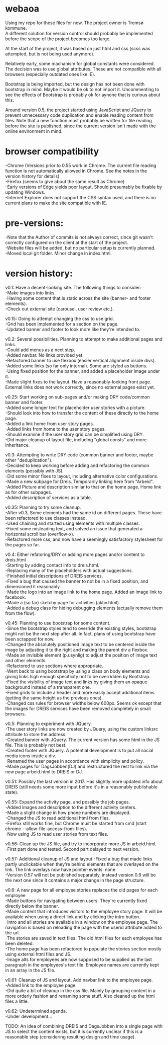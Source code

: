 # webaoa
Using my repo for these files for now. The project owner is Tromsø kommune.  
A different solution for version control should probably be implemented before the scope of the project becomes too large.  

At the start of the project, it was based on just html and css (scss was attempted, but is not being used anymore).  

Relatively early, some machanism for global constants were considered. The decision was to use global attributes. These are not compatible with all browsers (especially outdated ones like IE).  

Bootstrap is being imported, but the design has not been done with bootstrap in mind. Maybe it would be ok to not import it. Uncommenting to see the effects of Bootstrap is probably ok for aynone that is curious about this.  

Around version 0.5, the project started using JavaScript and JQuery to prevent unnecessary code duplication and enable reading content from files. Note that a new function must probably be written for file reading before the site is published, since the current version isn't made with the online environment in mind.  

# browser compatibility
-Chrome  (Versions prior to 0.55 work in Chrome. The current file reading function is not automatically allowed in Chrome. See the notes in the version history for details)  
-Firefox (seems to give about the same result as Chrome)  
-Early versions of Edge yields poor layout. Should presumably be fixable by updating Windows.  
-Internet Explorer does not support the CSS syntax used, and there is no current plans to make the site compatible with IE.  

# pre-versions:
-Note that the Author of commits is not always correct, since git wasn't correctly configured on the client at the start of the project.  
-Website files will be added, but no particular setup is currently planned.  
-Moved local git folder. Minor change in index.html.  

# version history:
v0.1: Have a decent-looking site. The following things to consider:  
-Make images into links.  
-Having some content that is static across the site (banner- and footer elements).  
-Check out external site (carousel, user review etc.).  

v0.15: Going to attempt changing the css to use grid.  
-Grid has been implemented for a section on the page.  
-Updated banner and footer to look more like they're intended to.  

v0.2: Several possibilities. Planning to attempt to make additional pages and links.  
-Could add menus as a next step.  
-Added navbar. No links provided yet.  
-Refactored banner to use flexbox (easier vertical alignment inside divs).  
-Added some links (so far only internal). Some are styled as buttons.  
-Using fixed position for the banner, and added a placeholder image under it.  
-Made slight fixes to the layout. Have a reasonably-looking front page. External links does not work correctly, since no external pages exist yet.  

v0.25: Start working on sub-pages and/or making DRY code/common banner and footer.  
-Added some longer text for placeholder user stories with a picture.  
-Should look into how to transfer the content of these directly to the home page.  
-Added a link home from user story pages.  
-Added links from home to the user story pages.  
-Should examine if the user story grid can be simplified using DRY.  
-Did major cleanup of layout file, including "global consts" and more inheritance.  

v0.3: Attempting to write DRY code (common banner and footer, maybe other "deduplication").  
-Decided to keep working before adding and refactoring the common elements (possibly with JS).  
-Did some minor fixes to layout, including alternative color configurations.  
-Made a new subpage for Dreis. Temporarily linking here from "Arbeid".  
-Added Picture and description similar to that on the home page.  Home link as for other subpages.  
-Added description of services as a table.  

v0.35: Planning to try some cleanup.  
-After v0.3, Some elements had the same id on different pages. These have been refactored to use classes instead.  
-Used chaining and started using elements with multiple classes.  
-Fixed some misleading text, and solved an issue that generated a horizontal scroll bar (overflow-x).  
-Refactored more css, and now have a seemingly satisfactory stylesheet for the pages so far.  

v0.4: Either refatoring/DRY or adding more pages and/or content to dreis.html  
-Starting by adding contact info to dreis.html.  
-Replacing many of the placeholders with actual suggestions.  
-Finished initial descriptions of DREIS services.  
-Fixed a bug that caused the banner to not be in a fixed position, and dimensioned it reasonably.  
-Made the logo into an image link to the home page.  Added an image link to facebook.  
-Made a (so far) sketchy page for activities (aktiv.html).  
-Added a debug class for hiding debugging elements (actually remove them from the flow).  

v0.45: Planning to use bootstrap for some content.  
-Since the bootstrap styles tend to override the existing styles, bootstrap might not be the next step after all. In fact, plans of using bootstrap have been scrapped for now.  
-Changed the absolutely positioned image text to be centered inside the image by adjusting it to the right and making the parent div a flexbox.  
-Made an invisible element (p.usynlig) to adjust the position of image text and other elements.  
-Refactored to use sections where appropriate.  
-Went back to using bootstrap by using a class on body elements and giving links high enough specificity not to be overridden by Bootstrap.  
-Fixed the visibility of image text and links by giving them an opaque background instead of a transparent one.  
-Fixed grids to include a header and more easily accept additional items (getting the same height as the previous ones).  
-Changed css rules for browser widths below 600px. Seems ok except that the images for DREIS services have been removed completely in small browsers.  

v0.5: Planning to experiment with JQuery.  
-The user story links are now created by JQuery, using the custom linksrc attribute to store the address.  
-Created banner with JQuery. The current version has some html in the JS file. This is probably not best.  
-Created footer with JQuery. A potential development is to put all social media icons inside a div.  
-Renamed the user pages in accordance with simplicity and policy.  
-Made pages for DagsJobben(DJ) and restructured the rest to link via the new page arbeid.html to DREIS or DJ.  

v0.51: Possibly the last version in 2017. Has slightly more updated info about DREIS (still needs some more input before it's in a reasonably publishable state).  

v0.55: Expand the activity page, and possibly the job pages.  
-Added images and description to the different activity centers.  
-Made a slight change in how phone numbers are displayed.  
-Changed the JS to read additional html from files.  
-Firefox still works fine, but Chrome must be started from cmd (start chrome --allow-file-access-from-files).  
-Now using JS to read user stories from text files.  

v0.56: Clean up the JS file, and try to incorporate more JS in arbeid.html.  
-First part done and tested. Second part delayed to next version.

v0.57: Additional cleanup of JS and layout
-Fixed a bug that made links partly unclickable when they're behind elements that are overlayed on the link. The link overlays now have pointer-events: none  
-Version 0.57 will not be published separately, instead version 0.6 will be the next one since it contains a major change in the page structure.  

v0.6: A new page for all employee stories replaces the old pages for each employee  
-Made buttons for navigating between users. They're currently fixed directly below the banner.  
-Made content that introduces visitors to the employee story page.  It will be available when using a direct link and by clicking the intro button.  
-Intro and all stories are available in a window on the employee page. The navigation is based on reloading the page with the userid attribute added to the url.  
-The stories are saved in text files. The old html files for each employee has been deleted.  
-The home page has been refactored to populate the stories section mostly using external html files and JS.  
-Image alts for employees are now supposed to be supplied as the last paragraph in the employees's text file. Employee names are currently kept in an array in the JS file.  

v0.61: Cleanup of JS and layout. Add navbar link to the employee page.  
-Added link to the employee page.  
-Did quite a bit of cleanup in the css file. Mainly by grouping content in a more orderly fashion and renaming some stuff. Also cleaned up the html files a little.  

v0.62: Undetermined agenda.  
-Under development...  

TODO: An idea of combining DREIS and DagsJobben into a single page with JS to select the content exists, but it is currently unclear if this is a reasonable step (considering resulting design and time usage).  
